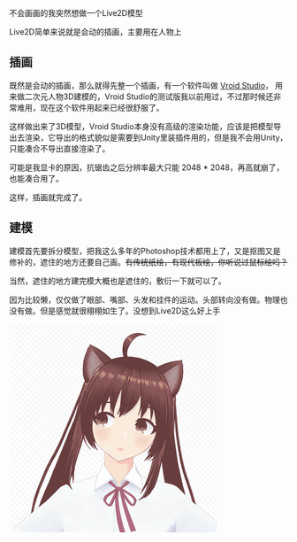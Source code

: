 不会画画的我突然想做一个Live2D模型

Live2D简单来说就是会动的插画，主要用在人物上

## 插画

既然是会动的插画，那么就得先整一个插画，有一个软件叫做 [Vroid Studio](https://vroid.pixiv.net/)， 用来做二次元人物3D建模的，Vroid Studio的测试版我以前用过，不过那时候还非常难用，现在这个软件用起来已经很舒服了。

这样做出来了3D模型，Vroid Studio本身没有高级的渲染功能，应该是把模型导出去渲染，它导出的格式貌似是需要到Unity里装插件用的，但是我不会用Unity，只能凑合不导出直接渲染了。

可能是我显卡的原因，抗锯齿之后分辨率最大只能 2048 * 2048，再高就崩了，也能凑合用了。

这样，插画就完成了。

## 建模
建模首先要拆分模型，把我这么多年的Photoshop技术都用上了，又是抠图又是修补的，遮住的地方还要自己画。~~有传统纸绘，有现代板绘，你听说过鼠标绘吗？~~

当然，遮住的地方建完模大概也是遮住的，敷衍一下就可以了。

因为比较懒，仅仅做了眼部、嘴部、头发和挂件的运动。头部转向没有做。物理也没有做。但是感觉就很栩栩如生了。没想到Live2D这么好上手

![Live2D模型](datas/images/10-2.gif)

